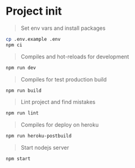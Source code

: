 # Project init

> Set env vars and install packages

```bash
cp .env.example .env
npm ci
```

> Compiles and hot-reloads for development

```bash
npm run dev
```

> Compiles for test production build

```bash
npm run build
```

> Lint project and find mistakes

```bash
npm run lint
```

> Compiles for deploy on heroku

```bash
npm run heroku-postbuild
```

> Start nodejs server

```bash
npm start
```
